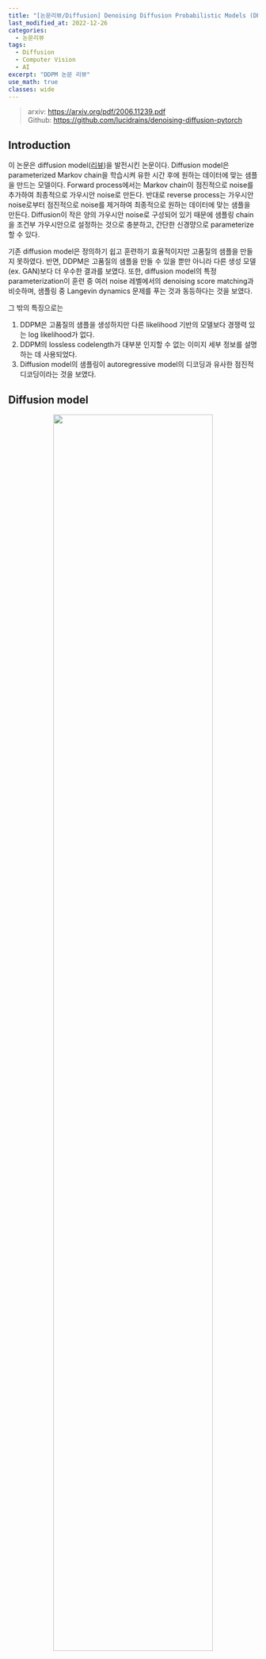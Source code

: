 ```yaml
---
title: "[논문리뷰/Diffusion] Denoising Diffusion Probabilistic Models (DDPM)"
last_modified_at: 2022-12-26
categories:
  - 논문리뷰
tags:
  - Diffusion
  - Computer Vision
  - AI
excerpt: "DDPM 논문 리뷰"
use_math: true
classes: wide
---
```


> arxiv: <https://arxiv.org/pdf/2006.11239.pdf>  
> Github: <https://github.com/lucidrains/denoising-diffusion-pytorch>

## Introduction
이 논문은 diffusion model([리뷰](https://kimjy99.github.io/논문리뷰/dul-nt/))을 발전시킨 논문이다. Diffusion model은 parameterized Markov chain을 학습시켜 유한 시간 후에 원하는 데이터에 맞는 샘플을 만드는 모델이다. Forward process에서는 Markov chain이 점진적으로 noise를 추가하여 최종적으로 가우시안 noise로 만든다. 반대로 reverse process는 가우시안 noise로부터 점진적으로 noise를 제거하여 최종적으로 원하는 데이터에 맞는 샘플을 만든다. Diffusion이 작은 양의 가우시안 noise로 구성되어 있기 때문에 샘플링 chain을 조건부 가우시안으로 설정하는 것으로 충분하고, 간단한 신경먕으로 parameterize할 수 있다. 

기존 diffusion model은 정의하기 쉽고 훈련하기 효율적이지만 고품질의 샘플을 만들지 못하였다. 반면, DDPM은 고품질의 샘플을 만들 수 있을 뿐만 아니라 다른 생성 모델 (ex. GAN)보다 더 우수한 결과를 보였다. 또한, diffusion model의 특정 parameterization이 훈련 중 여러 noise 레벨에서의 denoising score matching과 비슷하며, 샘플링 중 Langevin dynamics 문제를 푸는 것과 동등하다는 것을 보였다.  

그 밖의 특징으로는
1. DDPM은 고품질의 샘플을 생성하지만 다른 likelihood 기반의 모델보다 경쟁력 있는 log likelihood가 없다.
2. DDPM의 lossless codelength가 대부분 인지할 수 없는 이미지 세부 정보를 설명하는 데 사용되었다. 
3. Diffusion model의 샘플링이 autoregressive model의 디코딩과 유사한 점진적 디코딩이라는 것을 보였다. 

## Diffusion model

<center><img src='{{"/assets/img/ddpm/ddpm-graph.PNG" | relative_url}}' width="80%"></center>

Diffusion model은 $p_\theta (x_0) := \int p_\theta (x_{0:T}) dx_{1:T}$로 정의한다. $x_1, \cdots, x_T$는 데이터 $x_0 \sim q(x_0 )$와 같은 크기이다. Joint distribution (결합 분포) $p_\theta (x_{0:T})$는 reverse process라 불리며, $p(x_T ) = \mathcal{N} (x_T ; 0, I )$에서 시작하는 Gaussian transition으로 이루어진 Markov chain으로 정의된다. 

$$
\begin{equation}
p_\theta (x_{0:T}) := p(x_T) \prod_{t=1}^T p_\theta (x_{t-1}|x_{t}) \\
p_\theta (x_{t-1}|x_{t}) := \mathcal{N} (x_{t-1} ; \mu_\theta (x_t , t), \Sigma_\theta (x_t , t))
\end{equation}
$$

<br>
Diffusion model이 다른 latent variable model과 다른 점은 forward process 혹은 diffusion process라 불리는 approximate posterior $q(x_{1:T}|x_0)$가
$\beta_1, \cdots, \beta_T$에 따라 가우시안 noise를 점진적으로 추가하는 Markov chain이라는 것이다. 

$$
\begin{equation}
q (x_{1:T}|x_0) := \prod_{t=1}^T q (x_{t}|x_{t-1}) \\
q (x_{t}|x_{t-1}) := \mathcal{N} (x_{t} ; \sqrt{1-\beta_t} x_{t-1}, \beta_t I)
\end{equation}
$$

학습은 negative log likelihood에 대한 일반적인 variational bound을 최적화하는 것으로 진행된다. 

$$
\begin{equation}
L:= \mathbb{E} [-\log p_\theta (x_0)] \le \mathbb{E}_q \bigg[ -\log \frac{p_\theta (x_{0:T})}{q(x_{1:T}|x_0)} \bigg]
\le \mathbb{E}_q \bigg[ -\log p(x_T) - \sum_{t \ge 1} \log \frac{p_\theta (x_{t-1}|x_t)}{q(x_t|x_{t-1})} \bigg]
\end{equation}
$$

$\beta_t$는 reparameterization으로 학습하거나 hyper-parameter로 상수로 둘 수 있다. 또한 $\beta_t$가 충분히 작으면 forward process와 reverse process가 같은 함수 형태이므로 reverse process의 표현력은
$p_\theta (x_{t-1}|x_t)$에서 가우시안 conditional의 선택에 따라 부분적으로 보장된다. 

Forward process에서 주목할만한 것은 closed form으로 임의의 시간 $t$에서 샘플링 $x_t$가 가능하다는 것이다.

$$
\begin{equation}
\alpha_t := 1-\beta_t, \quad \bar{\alpha_t} := \prod_{s=1}^t \alpha_s \\
q(x_t | x_0) = \mathcal{N} (x_t ; \sqrt{\bar{\alpha_t}} x_0 , (1-\bar{\alpha_t})I)
\end{equation}
$$

<details>
<summary> 증명) </summary>

<hr style='border:2px solid black'>
$q (x_{t}|x_{t-1}) = \mathcal{N} (x_{t} ; \sqrt{1-\beta_t} x_{t-1}, \beta_t I)$이므로

$$
\begin{aligned}
x_t &= \sqrt{1-\beta_t} x_{t-1} + \sqrt{\beta_t} \epsilon_{t-1} & (\epsilon_{t-1} \sim \mathcal{N} (0, I)) \\
&= \sqrt{\alpha_t} x_{t-1} + \sqrt{1-\alpha_t} \epsilon_{t-1} \\
&= \sqrt{\alpha_t} (\sqrt{\alpha_{t-1}} x_{t-2} + \sqrt{1-\alpha_{t-1}} \epsilon_{t-2}) + \sqrt{1-\alpha_t} \epsilon_{t-1} & (\epsilon_{t-2} \sim \mathcal{N}(0, I))\\
&= \sqrt{\alpha_t \alpha_{t-1}} x_{t-2} + \sqrt{\alpha_t (1-\alpha_{t-1})} \epsilon_{t-2} + \sqrt{1-\alpha_t} \epsilon_{t-1} \\
\end{aligned}
$$

$\alpha_t (1-\alpha_{t-1}) + 1-\alpha_t = 1 - \alpha_t \alpha_{t-1}$이므로 $\sqrt{\alpha_t (1-\alpha_{t-1})} \epsilon_{t-2} + \sqrt{1-\alpha_t} \epsilon_{t-1} \sim \mathcal{N}(0, (1 - \alpha_t \alpha_{t-1})I)$이고 대입하면, 

$$
\begin{aligned}
x_t &= \sqrt{\alpha_t \alpha_{t-1}} x_{t-2} + \sqrt{1 - \alpha_t \alpha_{t-1}} \epsilon'_{t-2} & (\epsilon'_{t-2} \sim \mathcal{N}(0, I)) \\
&= \sqrt{\alpha_t \alpha_{t-1} \alpha_{t-2}} x_{t-3} + \sqrt{1 - \alpha_t \alpha_{t-1} \alpha_{t-2}} \epsilon'_{t-3} & (\epsilon'_{t-3} \sim \mathcal{N}(0, I)) \\
&= \cdots \\
&= \sqrt{\bar{\alpha}_t} x_{0} + \sqrt{1 - \bar{\alpha}_t} \epsilon'_{0} & (\epsilon'_{0} \sim \mathcal{N}(0, I))
\end{aligned}
$$

<br>
따라서, $q(x_t | x_0) = \mathcal{N} (x_t ; \sqrt{\bar{\alpha}_t} x_0 , (1-\bar{\alpha}_t)I)$이다.  
<hr style='border:2px solid black'>
</details>

<br>
한 번에 샘플링이 가능하므로 stochastic gradient descent을 이용하여 효율적인 학습이 가능하다. $L$을 다음과 같이 다시 쓰면 분산 감소로 인해 추가 개선이 가능하다. 

$$
\begin{equation}
L = \mathbb{E}_q \bigg[ \underbrace{D_{KL} (q(x_T | x_0) \; || \; p(x_T))}_{L_T}
+ \sum_{t>1} \underbrace{D_{KL} (q(x_{t-1} | x_t , x_0) \; || \; p_\theta (x_{t-1} | x_t))}_{L_{t-1}}
\underbrace{- \log p_\theta (x_0 | x_1)}_{L_0} \bigg]
\end{equation}
$$

위 식은 KL divergence으로 forward process posterior (ground truth)와 $p_\theta (x_{t-1} \vert x_t)$를 직접 비교하며, 이는 tractable하다. 두 가우시안 분포에 대한 KL Divergence는 closed form으로 된 Rao-Blackwellized 방식으로 계산할 수 있기 때문에 $L$을 쉽게 계산할 수 있다. 

$q(x_{t-1} \vert x_t, x_0)$는 다음 식으로 계산할 수 있다. 

$$
\begin{aligned}
q (x_{t-1} | x_t, x_0) &= \mathcal{N} (x_{t-1} ; \tilde{\mu_t} (x_t, x_0), \tilde{\beta_t} I), \\
\rm{where} \quad \tilde{\mu_t} (x_t, x_0) &:= \frac{\sqrt{\bar{\alpha}_{t-1}} \beta_t}{1-\bar{\alpha}_t} x_0 + \frac{\sqrt{\alpha_t}(1-\bar{\alpha}_{t-1})}{1-\bar{\alpha}_t} x_t
\quad \rm{and} \quad \tilde{\beta_t} := \frac{1-\bar{\alpha}_{t-1}}{1-\bar{\alpha}_t} \beta_t
\end{aligned}
$$

<details>
<summary> 증명) </summary>

<hr style='border:2px solid black'>

$$
\begin{aligned}
q(x_{t-1} | x_t, x_0) &= q(x_t | x_{t-1}, x_0) \frac{q(x_{t-1} | x_0)}{q(x_t | x_0)} \\
& \propto \exp \bigg(- \frac{1}{2} (\frac{(x_t - \sqrt{\alpha_t} x_{t-1})^2}{\beta_t}
+ \frac{(x_{t-1} - \sqrt{\bar{\alpha}_{t-1}} x_0)^2}{1-\bar{\alpha}_{t-1}}
- \frac{(x_t - \sqrt{\bar{\alpha}_{t}} x_0)^2}{1-\bar{\alpha}_{t}}) \bigg) \\
&= \exp \bigg(- \frac{1}{2} (\frac{x_t^2 - 2\sqrt{\alpha_t} x_t x_{t-1} + \alpha_t x_{t-1}^2}{\beta_t}
+ \frac{x_{t-1}^2 - 2\sqrt{\bar{\alpha}_{t-1}} x_{t-1} x_0 + \bar{\alpha}_{t-1} x_0^2}{1-\bar{\alpha}_{t-1}}
- \frac{(x_t - \sqrt{\bar{\alpha}_{t}} x_0)^2}{1-\bar{\alpha}_{t}}) \bigg) \\
&= \exp \bigg(- \frac{1}{2} ((\frac{\alpha_t}{\beta_t} + \frac{1}{1-\bar{\alpha}_{t-1}}) x_{t-1}^2
- 2(\frac{\sqrt{\alpha_t}}{\beta_t}x_t + \frac{\sqrt{\bar{\alpha}_{t-1}}}{1-\bar{\alpha}_{t-1}} x_0) x_{t-1}
+ C(x_t, x_0)) \bigg) \\
&= A(x_t, x_0) \exp \bigg( -\frac{1}{2 \tilde{\beta}_t} (x_{t-1} - \tilde{\mu}_t (x_t, x_0))^2 \bigg) \\
\tilde{\beta}_t &= 1 / \bigg( \frac{\alpha_t}{\beta_t} + \frac{1}{1-\bar{\alpha}_{t-1}} \bigg)
= \frac{\beta_t (1-\bar{\alpha}_{t-1})}{\alpha_t (1-\bar{\alpha}_{t-1}) + \beta_t}
= \frac{\beta_t (1-\bar{\alpha}_{t-1})}{\alpha_t -\alpha_t \bar{\alpha}_{t-1} + \beta_t}
= \frac{1-\bar{\alpha}_{t-1}}{1 - \bar{\alpha}_t} \beta_t \\
\tilde{\mu_t} (x_t, x_0) &= (\frac{\sqrt{\alpha_t}}{\beta_t}x_t + \frac{\sqrt{\bar{\alpha}_{t-1}}}{1-\bar{\alpha}_{t-1}} x_0) \tilde{\beta}_t
= (\frac{\sqrt{\alpha_t}}{\beta_t}x_t + \frac{\sqrt{\bar{\alpha}_{t-1}}}{1-\bar{\alpha}_{t-1}} x_0) \frac{1-\bar{\alpha}_{t-1}}{1 - \bar{\alpha}_t} \beta_t \\
&= \frac{\sqrt{\bar{\alpha}_{t-1}} \beta_t}{1-\bar{\alpha}_t} x_0 + \frac{\sqrt{\alpha_t}(1-\bar{\alpha}_{t-1})}{1-\bar{\alpha}_t} x_t
\end{aligned}
$$

<hr style='border:2px solid black'>
</details>

<br>
위와 같이 $q(x_{t-1} \vert x_t)$는 계산하기 어렵지만 $q(x_{t-1} \vert x_t, x_0)$는 쉽게 계산할 수 있다. 즉, $x_t$에서 $x_{t-1}$을 바로 구하는 것은 어렵지만 $x_0$를 조건으로 주면 쉽게 구할 수 있다. 

##  Diffusion models and denoising autoencoders
### 1. Forward process와 $L_T$

실험에서 forward process의 분산 $\beta_t$을 상수로 고정할 것이기 때문에 approximate posterior $q$에는 학습되는 파라미터가 없다. 따라서 학습 중에 $L_T$는 상수이므로 무시할 수 있다. 

### 2. Reverse process와 $L_{1:T-1}$

$1 < t \le T$에 대한 $p_\theta (x_{t-1} \vert x_t) = \mathcal{N} (x_{t-1} ; \mu_\theta (x_t, t) ; \Sigma_\theta (x_t, t))$을 다음과 같이 설정하였다. 

1. $\Sigma_\theta (x_t, t) = \sigma_t^2 I$로 두었으며, $\sigma_t$는 학습하지 않는 $t$에 의존하는 상수이다. 실험을 해 본 결과, $\sigma_t^2 = \beta_t$나 $\sigma_t^2 = \tilde{\beta_t}$로 두어도 비슷한 결과가 나온다고 한다.  
2. $\mu_\theta (x_t, t)$를 나타내기 위해 특정 parameterization을 제안한다. $p_\theta (x_{t-1}\vert x_t) = \mathcal{N} (x_{t-1} ; \mu_\theta (x_t, t), \sigma_t^2 I)$에 대하여 다음과 같이 쓸 수 있다.  

$$
\begin{equation}
L_{t-1} = \mathbb{E}_q \bigg[ \frac{1}{2\sigma_t^2} \| \tilde{\mu_t} (x_t, x_0) - \mu_\theta (x_t, t) \|^2 \bigg] + C
\end{equation}
$$

<details>
<summary> 증명) </summary>

<hr style='border:2px solid black'>
$q(x) = \mathcal{N} (\mu_1, \sigma_1^2)$이고 $p(x) = \mathcal{N} (\mu_2, \sigma_2^2)$이라고 하면 KL divergence는 다음과 같다. 

$$
\begin{equation}
D_{KL} (q \| p) = - \int q(x) \log p(x) dx + \int q(x) \log q(x) dx
\end{equation}
$$

$$
\begin{aligned}
- \int q(x) \log p(x) dx &= - \int q(x) \log \frac{1}{(2\pi \sigma_2^2)^{(1/2)}} e^{- \frac{(x-\mu_2)^2}{2\sigma_2^2}} dx \\
&= \frac{1}{2} \log (2\pi \sigma_2^2) - \int q(x) \bigg( - \frac{(x-\mu_2)^2}{2\sigma_2^2} \bigg) dx \\
&= \frac{1}{2} \log (2\pi \sigma_2^2) + \frac{\int q(x) x^2 dx - \int q(x) 2x\mu_2 dx + \int q(x)\mu_2^2 dx}{2\sigma_2^2} \\
&= \frac{1}{2} \log (2\pi \sigma_2^2) + \frac{\langle x^2 \rangle - 2\langle x \rangle \mu_2 + \mu_2^2}{2\sigma_2^2} \\
&= \frac{1}{2} \log (2\pi \sigma_2^2) + \frac{\sigma_1^2 + \mu_1^2 - 2 \mu_1 \mu_2 + \mu_2^2}{2\sigma_2^2} \\
&= \frac{1}{2} \log (2\pi \sigma_2^2) + \frac{\sigma_1^2 + (\mu_1 - \mu_2)^2}{2\sigma_2^2} \\
\end{aligned}
$$

$$
\begin{aligned}
D_{KL} (q \| p) &= \frac{1}{2} \log (2\pi \sigma_2^2) + \frac{\sigma_1^2 + (\mu_1 - \mu_2)^2}{2\sigma_2^2} - \frac{1}{2} \log (2\pi \sigma_1^2) - \frac{1}{2} \\
&= \frac{1}{2} \log ( \frac{\sigma_2^2}{\sigma_1^2}) + \frac{\sigma_1^2 - \sigma_2^2 + (\mu_1 - \mu_2)^2}{2\sigma_2^2} \\
\end{aligned}
$$

$q (x_{t-1} \vert x_t, x_0) = \mathcal{N} (x_{t-1} ; \tilde{\mu_t} (x_t, x_0), \sigma_t^2 I)$이고 $p_\theta (x_{t-1} \vert x_t) = \mathcal{N} (x_{t-1} ; \mu_\theta (x_t, t), \sigma_t^2 I)$이므로 $\mu_1 = \tilde{\mu_t} (x_t, x_0)$, $\mu_2 = \mu_\theta (x_t, t)$, $\sigma_1^2 = \sigma_2^2 = \sigma_t^2$를 $L_{t-1}$에 대입하면 다음과 같다. 

$$
\begin{aligned}
L_{t-1} &= \mathbb{E}_q \bigg[ D_{KL} (q(x_{t-1} | x_t , x_0) \; || \; p_\theta (x_{t-1} | x_t)) \bigg] \\
&= \mathbb{E}_q \bigg[ \frac{1}{2} \log ( \frac{\sigma_t^2}{\sigma_t^2}) + \frac{\sigma_t^2 - \sigma_t^2 + (\tilde{\mu_t} (x_t, x_0) - \mu_\theta (x_t, t))^2}{2\sigma_2^2} \bigg] + C \\
&= \mathbb{E}_q \bigg[ \frac{1}{2\sigma_t^2} \| \tilde{\mu_t} (x_t, x_0) - \mu_\theta (x_t, t) \|^2 \bigg] + C \\
\end{aligned}
$$

<hr style='border:2px solid black'>
</details>

<br>
$C$는 $\theta$에 독립적인 상수이다. 따라서 $L_{t-1}$은 ground truth $\tilde{\mu_t}$에 $\mu_\theta$가 가까워지도록 학습된다. 샘플링하는 식

$$
\begin{equation}
x_t(x_0, \epsilon) = \sqrt{\bar{\alpha}_t} x_0 + \sqrt{1-\bar{\alpha}_t}\epsilon, \quad \epsilon \sim \mathcal{N}(0,I)
\end{equation}
$$

을 변형하면

$$
\begin{equation}
x_0 = \frac{1}{\sqrt{\bar{\alpha}_t}} (x_t(x_0, \epsilon) - \sqrt{1-\bar{\alpha}_t}\epsilon)
\end{equation}
$$

이고 $\tilde{\mu_t} (x_t, x_0)$에 대입하여 정리하면 다음과 같다. 

$$
\begin{aligned}
\tilde{\mu_t} (x_t, x_0) &= \frac{\sqrt{\bar{\alpha}_{t-1}} \beta_t}{1-\bar{\alpha}_t} x_0 + \frac{\sqrt{\alpha_t}(1-\bar{\alpha}_{t-1})}{1-\bar{\alpha}_t} x_t \\
&= \frac{\sqrt{\bar{\alpha}_{t-1}} \beta_t}{1-\bar{\alpha}_t} \frac{1}{\sqrt{\bar{\alpha}_t}} (x_t(x_0, \epsilon) - \sqrt{1-\bar{\alpha}_t}\epsilon) + \frac{\sqrt{\alpha_t}(1-\bar{\alpha}_{t-1})}{1-\bar{\alpha}_t} x_t \\
&= \bigg( \frac{\sqrt{\bar{\alpha}_{t-1}}}{\sqrt{\bar{\alpha}_t}} \frac{\beta_t}{1-\bar{\alpha}_t} + \frac{1}{\sqrt{\alpha_t}} \frac{\alpha_t(1-\bar{\alpha}_{t-1})}{1-\bar{\alpha}_t} \bigg) x_t(x_0, \epsilon) - \frac{\sqrt{\bar{\alpha}_{t-1}}}{\sqrt{\bar{\alpha}_t}} \frac{\beta_t}{\sqrt{1-\bar{\alpha}_t}} \epsilon\\
&= \frac{1}{\sqrt{\alpha_t}} \bigg(\bigg( \frac{\beta_t + \alpha_t - \alpha_t \bar{\alpha}_{t-1}}{1-\bar{\alpha}_t} \bigg) x_t(x_0, \epsilon) - \frac{\beta_t}{\sqrt{1-\bar{\alpha}_t}} \epsilon \bigg) \\
&= \frac{1}{\sqrt{\alpha_t}} \bigg( x_t(x_0, \epsilon) - \frac{\beta_t}{\sqrt{1-\bar{\alpha}_t}} \epsilon \bigg) \\
L_{t-1} - C &= \mathbb{E}_{x_0, \epsilon} \bigg[ \frac{1}{2\sigma_t^2} \bigg\| \frac{1}{\sqrt{\alpha_t}} \bigg( x_t(x_0, \epsilon) - \frac{\beta_t}{\sqrt{1-\bar{\alpha}_t}} \epsilon \bigg) - \mu_\theta (x_t(x_0, \epsilon), t) \bigg\|^2 \bigg]
\end{aligned}
$$

$\mu_\theta$의 경우 $x_t$는 forward process에서 만들어 모델의 입력으로 줄 수 있기 때문에 $\tilde{\mu}_t$를 이용하여 다음과 같이 parameterization을 한다. 

$$
\begin{equation}
\mu_\theta (x_t, t) = \tilde{\mu}_t \bigg( x_t, \frac{1}{\sqrt{\bar{\alpha}_t}} (x_t - \sqrt{1-\bar{\alpha}_t} \epsilon_\theta (x_t)) \bigg)
= \frac{1}{\sqrt{\alpha_t}} \bigg( x_t - \frac{\beta_t}{\sqrt{1-\bar{\alpha}_t}} \epsilon_\theta (x_t, t) \bigg)
\end{equation}
$$

$\epsilon_\theta$는 $x_t$로부터 $\epsilon$을 예측하는 function approximator이다.

$x_{t-1} \sim p_\theta (x_{t-1} \vert x_t)$의 샘플링은 다음과 같이 진행된다. 

$$
\begin{equation}
x_{t-1} = \frac{1}{\sqrt{\alpha_t}} \bigg( x_t - \frac{\beta_t}{\sqrt{1- \bar{\alpha}_t}} \epsilon_\theta (x_t, t) \bigg) + \sigma_t z, \quad z \sim \mathcal{N} (0, I)
\end{equation}
$$

정리하면, 학습과 샘플링 과정은 다음 알고리즘과 같이 진행된다. 

<center><img src='{{"/assets/img/ddpm/ddpm-algorithm.PNG" | relative_url}}' width="80%"></center>

샘플링 과정 (Algorithm 2)은 데이터 밀도의 학습된 기울기로 $\epsilon_\theta$를 사용하는 Langevin 역학과 유사하다.

추가로, parameterization을 한 $\mu_\theta$를 objective function 식에 대입하면

$$
\begin{equation}
L_{t-1} - C = \mathbb{E}_{x_0, \epsilon} \bigg[ \frac{\beta_t^2}{2\sigma_t^2 \alpha_t (1-\bar{\alpha}_t)} \| \epsilon - \epsilon_\theta (\sqrt{\bar{\alpha}_t} + \sqrt{1-\bar{\alpha}_t} \epsilon, t) \|^2 \bigg]
\end{equation}
$$

인데, 이는 여러 noise 레벨에서의 denoising score matching과 유사하며 Langevin-like reverse process의 variational bound과 같다. 

### 3. Data scaling, reverse process decoder, and $L_0$

이미지 데이터는 0부터 255까지의 정수로 되어있고 -1부터 1까지의 실수로 선형적으로 스케일링되어 주어진다. 이를 통해 신경망(reverse process)이 표준 정규 prior $p(x_T)$에서 시작하여 언제나 스케일링된 이미지로 갈 수 있게 한다. 이산적인(discrete) log likelihood를 얻기 위하여 reverse process의 마지막 항 $L_0$를 가우시안 분포 $\mathcal{N} (x_0; \mu_\theta (x_1, 1), \sigma_1^2 I)$에서 나온 독립적인 discrete decoder로 설정하였다.  

$$
\begin{aligned}
p_\theta (x_0 | x_1) &= \prod_{i=1}^D \int_{\delta_{-} (x_0^i)}^{\delta_{+} (x_0^i)} \mathcal{N} (x; \mu_\theta^i (x_1, 1), \sigma_1^2) dx \\
\sigma_{+} (x) &= \cases{\infty & (x=1) \\ x + \frac{1}{255} & (x < 1)} \quad \sigma_{-} (x) &= \cases{-\infty & (x=-1) \\ x - \frac{1}{255} & (x > -1)}
\end{aligned}
$$

$D$는 데이터의 dimensionality이며 $i$는 각 좌표를 나타낸다. 

### 4. Simplified training objective
저자들은 training objective를 다음과 같이 simplification하였다. 

$$
\begin{equation}
L_{\rm{simple}} := \mathbb{E}_{t, x_0, \epsilon} \bigg[ \| \epsilon - \epsilon_\theta (\sqrt{\bar{\alpha}_t} + \sqrt{1-\bar{\alpha}_t} \epsilon, t) \|^2 \bigg]
\end{equation}
$$

여기서 $t$는 1과 T 사이에서 uniform하다. Simplified objective는 기존의 training objective에서 가중치를 제거한 형태이다. 이 가중치항은 $t$에 대한 함수로, $t$가 작을수록 큰 값을 가지기 때문에 $t$가 작을 때 더 큰 가중치가 부여되어 학습된다. 즉, 매우 작은 양의 noise가 있는 데이터에서 noise를 제거하는데 집중되어 학습된다. 따라서 매우 작은 $t$에서는 학습이 잘 진행되지만 큰 $t$에서는 학습이 잘 되지 않기 때문에 가중치항을 제거하여 큰 $t$에서도 학습이 잘 진행되도록 한다. 

실험을 통하여 가중치항을 제거한 $L_{\rm{simple}}$이 더 좋은 샘플을 생성하는 것을 확인했다고 한다. 

## Experiments
- 모든 실험에서 T = 1000
- $\beta_t$는 $\beta_1 = 10^{-4}$에서 $\beta_T = 0.02$로 선형적으로 증가
- $x_T$에서 signal-to-noise-ratio는 최대한 작게 $(L_T = D_{KL}(q(x_T\vert x_0) \; \| \; \mathcal{N}(0,I)) \approx 10^{-5})$
- 신경망은 group normalization을 사용하는 U-Net backbone (unmasked PixelCNN++과 비슷한 구조)
- Transformer sinusoidal position embedding으로 모델에게 시간 $t$를 입력
- 16x16 feature map에서 self-attention 사용

## Results
<center>
  <img src='{{"/assets/img/ddpm/ddpm-table1.PNG" | relative_url}}' width="55%">
  &nbsp; &nbsp;
  <img src='{{"/assets/img/ddpm/ddpm-table2.PNG" | relative_url}}' width="35%">
</center>

<center><img src='{{"/assets/img/ddpm/ddpm-lsun.PNG" | relative_url}}' width="80%"></center>
<center><img src='{{"/assets/img/ddpm/ddpm-celeba.PNG" | relative_url}}' width="80%"></center>